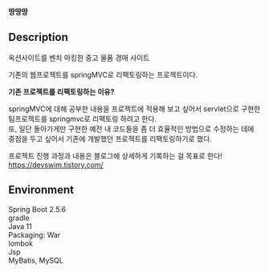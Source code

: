 **땅땅땅**
## Description <br>
옥션사이트를 벤치 마킹한 중고 물품 경매 사이트  

기존의 웹프로젝트를 springMVC로 리팩토링하는 프로젝트이다.  

**기존 프로젝트를 리팩토링하는 이유?**  

springMVC에 대해 공부한 내용을 프로젝트에 적용해 보고 싶어서 servlet으로 구현한 팀프로젝트를 springmvc로 리팩토링 하려고 한다.   
또, 일단 돌아가게만 구현한 예전 내 코드들을 좀 더 효율적인 방법으로 수정하는 데에 중점을 두고 싶어서 기존에 개발했던 프로젝트를 리팩토링하기로 했다.  


프로젝트 진행 과정과 내용은 블로그에 상세하게 기록하는 걸 목표로 한다!  
https://devswim.tistory.com/  


## Environment  

Spring Boot 2.5.6  
gradle  
Java 11  
Packaging: War  
lombok  
Jsp  
MyBatis, MySQL  
